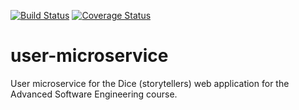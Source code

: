 [![Build Status](https://travis-ci.com/cardiamc/user-microservice.svg?branch=master)](https://travis-ci.com/cardiamc/user-microservice)
[![Coverage Status](https://coveralls.io/repos/github/cardiamc/user-microservice/badge.svg?branch=master)](https://coveralls.io/github/cardiamc/user-microservice?branch=master)
# user-microservice
User microservice for the Dice (storytellers) web application for the Advanced Software Engineering course.
